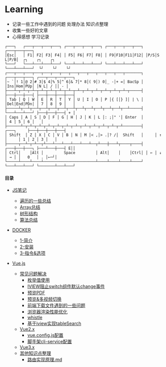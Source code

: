 # Learning

* 记录一些工作中遇到的问题 处理办法 知识点整理
* 收集一些好的文章
* 心得感想 学习记录

```test
┌───┐   ┌───┬───┬───┬───┐ ┌───┬───┬───┬───┐ ┌───┬───┬───┬───┐ ┌───┬───┬───┐
│Esc│   │ F1│ F2│ F3│ F4│ │ F5│ F6│ F7│ F8│ │ F9│F10│F11│F12│ │P/S│S L│P/B│  ┌┐    ┌┐    ┌┐
└───┘   └───┴───┴───┴───┘ └───┴───┴───┴───┘ └───┴───┴───┴───┘ └───┴───┴───┘  └┘    └┘    └┘
┌───┬───┬───┬───┬───┬───┬───┬───┬───┬───┬───┬───┬───┬───────┐ ┌───┬───┬───┐ ┌───┬───┬───┬───┐
│~ `│! 1│@ 2│# 3│$ 4│% 5│^ 6│& 7│* 8│( 9│) 0│_ -│+ =│ BacSp │ │Ins│Hom│PUp│ │N L│ / ││ - │
├───┴─┬─┴─┬─┴─┬─┴─┬─┴─┬─┴─┬─┴─┬─┴─┬─┴─┬─┴─┬─┴─┬─┴─┬─┴─┬─────┤ ├───┼───┼───┤ ├───┼───┼───┼───┤
│ Tab │ Q │ W │ E │ R │ T │ Y │ U │ I │ O │ P │{ [│} ]│ | \ │ │Del│End│PDn│ │ 7 │ 8 │ 9 │   │
├─────┴┬──┴┬──┴┬──┴┬──┴┬──┴┬──┴┬──┴┬──┴┬──┴┬──┴┬──┴┬──┴─────┤ └───┴───┴───┘ ├───┼───┼───┤ + │
│ Caps │ A │ S │ D │ F │ G │ H │ J │ K │ L │: ;│" '│ Enter  │               │ 4 │ 5 │ 6 │   │
├──────┴─┬─┴─┬─┴─┬─┴─┬─┴─┬─┴─┬─┴─┬─┴─┬─┴─┬─┴─┬─┴─┬─┴────────┤     ┌───┐     ├───┼───┼───┼───┤
│ Shift  │ Z │ X │ C │ V │ B │ N │ M │< ,│> .│? /│  Shift   │     │ ↑ │     │ 1 │ 2 │ 3 │   │
├─────┬──┴─┬─┴──┬┴───┴───┴───┴───┴───┴──┬┴───┼───┴┬────┬────┤ ┌───┼───┼───┐ ├───┴───┼───┤ E││
│ Ctrl│    │Alt │         Space         │ Alt│    │    │Ctrl│ │ ← │ ↓ │ → │ │   0   │ . │←─┘│
└─────┴────┴────┴───────────────────────┴────┴────┴────┴────┘ └───┴───┴───┘ └───────┴───┴───┘
```



####  目录

- [JS笔记](https://github.com/SupaFan/Learning/tree/master/JS)
	- [遍历的一些总结](https://github.com/SupaFan/Learning/blob/master/JS/遍历的一些总结.md)
	- [Array总结](https://github.com/SupaFan/Learning/blob/master/JS/Array总结.md)
	- [树形结构](https://github.com/SupaFan/Learning/blob/master/JS/树形结构.md)
	- [算法总结](https://github.com/SupaFan/Learning/blob/master/JS/算法总结.md)
- [DOCKER](https://github.com/SupaFan/Learning/tree/master/DOCKER)
	- [1-简介](https://github.com/SupaFan/Learning/blob/master/DOCKER/1-简介.md)
	- [2-安装](https://github.com/SupaFan/Learning/blob/master/DOCKER/2-安装.md)
	- [3-指令&选项](https://github.com/SupaFan/Learning/blob/master/DOCKER/3-指令&选项.md)
- [Vue.js](https://github.com/SupaFan/Learning/tree/master/Vue.js)

	- [常见问题解决](https://github.com/SupaFan/Learning/tree/master/Vue.js/常见问题解决)
		- [枚举值使用](https://github.com/SupaFan/Learning/blob/master/Vue.js/常见问题解决/枚举值使用.md)
		- [IVIEW阻止switch组件默认change事件](https://github.com/SupaFan/Learning/blob/master/Vue.js/常见问题解决/IVIEW阻止switch组件默认change事件.md)
		- [预览PDF](https://github.com/SupaFan/Learning/blob/master/Vue.js/常见问题解决/预览PDF.md)
		- [预览&多视频切换](https://github.com/SupaFan/Learning/blob/master/Vue.js/常见问题解决/预览&多视频切换.md)
		- [前端下载文件遇到的一些问题](https://github.com/SupaFan/Learning/blob/master/常见问题/前端下载文件遇到的一些问题.md)
		- [浏览器渲染性能优化](https://github.com/SupaFan/Learning/blob/master/常见问题/浏览器渲染性能优化.md)
		- [whistle](https://github.com/SupaFan/Learning/blob/master/常见问题/whistle.md)
		- [基于iview实现tableSearch](https://github.com/SupaFan/Learning/blob/master/Vue.js/TableSearch/tableSearch.md)
	- [Vue2.x](https://github.com/SupaFan/Learning/tree/master/Vue.js/Vue2.x)
		- [vue.config.js配置](https://github.com/SupaFan/Learning/blob/master/Vue.js/Vue2.x/vue.config.js配置.md)
		- [脚手架cli-service配置](https://github.com/SupaFan/Learning/blob/master/Vue.js/Vue2.x/脚手架cli-service配置.md)
	- [Vue3.x](https://github.com/SupaFan/Learning/tree/master/Vue.js/Vue3.x)
	- [其他知识点整理](https://github.com/SupaFan/Learning)
		- [路由实现原理.md](https://github.com/SupaFan/Learning/blob/master/Vue.js/路由实现原理.md)
		


